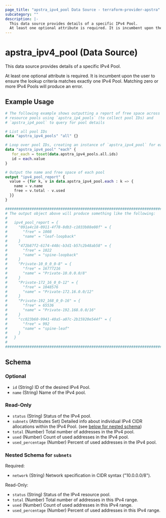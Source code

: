 ```yaml
---
page_title: "apstra_ipv4_pool Data Source - terraform-provider-apstra"
subcategory: ""
description: |-
  This data source provides details of a specific IPv4 Pool.
  At least one optional attribute is required. It is incumbent upon the user to ensure the lookup criteria matches exactly one IPv4 Pool. Matching zero or more IPv4 Pools will produce an error.
---
```


# apstra_ipv4_pool (Data Source)

This data source provides details of a specific IPv4 Pool.

At least one optional attribute is required. It is incumbent upon the user to ensure the lookup criteria matches exactly one IPv4 Pool. Matching zero or more IPv4 Pools will produce an error.

## Example Usage

```terraform
# The following example shows outputting a report of free space across all IPv4
# resource pools using `apstra_ip4_pools` (to collect pool IDs) and
# `apstra_ip4_pool` to query for pool details

# List all pool IDs
data "apstra_ipv4_pools" "all" {}

# Loop over pool IDs, creating an instance of `apstra_ipv4_pool` for each.
data "apstra_ipv4_pool" "each" {
   for_each = toset(data.apstra_ipv4_pools.all.ids)
   id = each.value
}

# Output the name and free space of each pool
output "ipv4_pool_report" {
  value = {for k, v in data.apstra_ipv4_pool.each : k => {
    name = v.name
    free = v.total - v.used
  }}
}

################################################################################
# The output object above will produce something like the following:
#
#   ipv4_pool_report = {
#     "091a4c18-0911-4f78-8db3-c1033b88e08f" = {
#       "free" = 1008
#       "name" = "leaf-loopback"
#     }
#     "472b87f2-6174-448c-b3d1-b57c2b48ab58" = {
#       "free" = 1022
#       "name" = "spine-loopback"
#     }
#     "Private-10_0_0_0-8" = {
#       "free" = 16777216
#       "name" = "Private-10.0.0.0/8"
#     }
#     "Private-172_16_0_0-12" = {
#       "free" = 1048576
#       "name" = "Private-172.16.0.0/12"
#     }
#     "Private-192_168_0_0-16" = {
#       "free" = 65536
#       "name" = "Private-192.168.0.0/16"
#     }
#     "cc023b60-9941-40a5-a07c-2b15920e544f" = {
#       "free" = 992
#       "name" = "spine-leaf"
#     }
#   }
#
################################################################################
```

<!-- schema generated by tfplugindocs -->
## Schema

### Optional

- `id` (String) ID of the desired IPv4 Pool.
- `name` (String) Name of the IPv4 pool.

### Read-Only

- `status` (String) Status of the IPv4 pool.
- `subnets` (Attributes Set) Detailed info about individual IPv4 CIDR allocations within the IPv4 Pool. (see [below for nested schema](#nestedatt--subnets))
- `total` (Number) Total number of addresses in the IPv4 pool.
- `used` (Number) Count of used addresses in the IPv4 pool.
- `used_percentage` (Number) Percent of used addresses in the IPv4 pool.

<a id="nestedatt--subnets"></a>
### Nested Schema for `subnets`

Required:

- `network` (String) Network specification in CIDR syntax ("10.0.0.0/8").

Read-Only:

- `status` (String) Status of the IPv4 resource pool.
- `total` (Number) Total number of addresses in this IPv4 range.
- `used` (Number) Count of used addresses in this IPv4 range.
- `used_percentage` (Number) Percent of used addresses in this IPv4 range.
